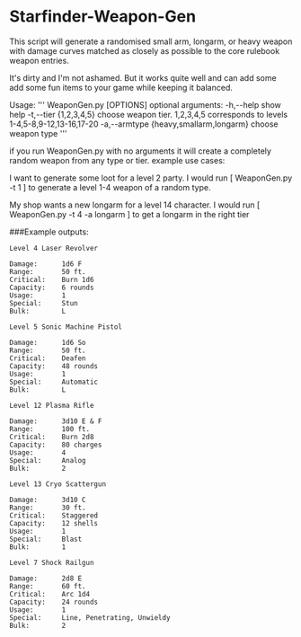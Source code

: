 # Starfinder-Weapon-Gen
This script will generate a randomised small arm, longarm, or heavy weapon with damage curves matched as closely as possible to the core rulebook weapon entries.

It's dirty and I'm not ashamed. But it works quite well and can add some add some fun items to your game while keeping it balanced.

Usage: 
'''
WeaponGen.py [OPTIONS]
optional arguments:
	-h,--help								show help
	-t,--tier {1,2,3,4,5}					choose weapon tier. 1,2,3,4,5 corresponds to levels 1-4,5-8,9-12,13-16,17-20
	-a,--armtype {heavy,smallarm,longarm}	choose weapon type
'''
	
if you run WeaponGen.py with no arguments it will create a completely random weapon from any type or tier.
example use cases:

I want to generate some loot for a level 2 party. I would run [ WeaponGen.py -t 1 ] to generate a level 1-4 weapon of a random type.

My shop wants a new longarm for a level 14 character. I would run [ WeaponGen.py -t 4 -a longarm ] to get a longarm in the right tier

###Example outputs:

	Level 4 Laser Revolver

	Damage:      1d6 F
	Range:       50 ft.
	Critical:    Burn 1d6
	Capacity:    6 rounds
	Usage:       1
	Special:     Stun
	Bulk:        L
	
	Level 5 Sonic Machine Pistol

	Damage:      1d6 So
	Range:       50 ft.
	Critical:    Deafen
	Capacity:    48 rounds
	Usage:       1
	Special:     Automatic
	Bulk:        L
	
	Level 12 Plasma Rifle

	Damage:      3d10 E & F
	Range:       100 ft.
	Critical:    Burn 2d8
	Capacity:    80 charges
	Usage:       4
	Special:     Analog
	Bulk:        2

	Level 13 Cryo Scattergun

	Damage:      3d10 C
	Range:       30 ft.
	Critical:    Staggered
	Capacity:    12 shells
	Usage:       1
	Special:     Blast
	Bulk:        1
	
	Level 7 Shock Railgun

	Damage:      2d8 E
	Range:       60 ft.
	Critical:    Arc 1d4
	Capacity:    24 rounds
	Usage:       1
	Special:     Line, Penetrating, Unwieldy
	Bulk:        2

